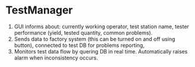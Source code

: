 # TestManager

1. GUI informs about: currently working operator, test station name, tester performance (yield, tested quantity, common problems).
2. Sends data to factory system (this can be turned on and off using button), connected to test DB for problems reporting,
3. Monitors test data flow by quering DB in real time. Automatically raises alarm when inconsistency occurs.
